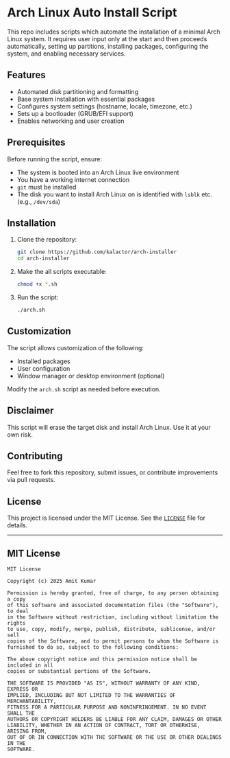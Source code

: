 # Arch Linux Auto Install Script

This repo includes scripts which automate the installation of a minimal Arch Linux system. It requires user input only at the start and then proceeds automatically, setting up partitions, installing packages, configuring the system, and enabling necessary services.

## Features
- Automated disk partitioning and formatting
- Base system installation with essential packages
- Configures system settings (hostname, locale, timezone, etc.)
- Sets up a bootloader (GRUB/EFI support)
- Enables networking and user creation
  
## Prerequisites
Before running the script, ensure:
- The system is booted into an Arch Linux live environment
- You have a working internet connection
- `git` must be installed
- The disk you want to install Arch Linux on is identified with `lsblk` etc. (e.g., `/dev/sda`)

## Installation
1. Clone the repository:
   ```sh
   git clone https://github.com/kalactor/arch-installer
   cd arch-installer
   ```
2. Make the all scripts executable:
   ```sh
   chmod +x *.sh
   ```
3. Run the script:
   ```sh
   ./arch.sh
   ```

## Customization
The script allows customization of the following:
- Installed packages
- User configuration
- Window manager or desktop environment (optional)

Modify the `arch.sh` script as needed before execution.

## Disclaimer
This script will erase the target disk and install Arch Linux. Use it at your own risk.

## Contributing
Feel free to fork this repository, submit issues, or contribute improvements via pull requests.

## License

This project is licensed under the MIT License. See the [`LICENSE`](LICENSE) file for details.

---

## MIT License

```
MIT License

Copyright (c) 2025 Amit Kumar

Permission is hereby granted, free of charge, to any person obtaining a copy
of this software and associated documentation files (the "Software"), to deal
in the Software without restriction, including without limitation the rights
to use, copy, modify, merge, publish, distribute, sublicense, and/or sell
copies of the Software, and to permit persons to whom the Software is
furnished to do so, subject to the following conditions:

The above copyright notice and this permission notice shall be included in all
copies or substantial portions of the Software.

THE SOFTWARE IS PROVIDED "AS IS", WITHOUT WARRANTY OF ANY KIND, EXPRESS OR
IMPLIED, INCLUDING BUT NOT LIMITED TO THE WARRANTIES OF MERCHANTABILITY,
FITNESS FOR A PARTICULAR PURPOSE AND NONINFRINGEMENT. IN NO EVENT SHALL THE
AUTHORS OR COPYRIGHT HOLDERS BE LIABLE FOR ANY CLAIM, DAMAGES OR OTHER
LIABILITY, WHETHER IN AN ACTION OF CONTRACT, TORT OR OTHERWISE, ARISING FROM,
OUT OF OR IN CONNECTION WITH THE SOFTWARE OR THE USE OR OTHER DEALINGS IN THE
SOFTWARE.
```


